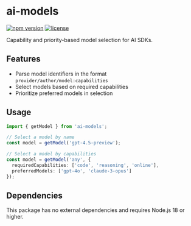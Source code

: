 # ai-models

[![npm version](https://img.shields.io/npm/v/ai-models.svg)](https://www.npmjs.com/package/ai-models)
[![license](https://img.shields.io/npm/l/ai-models.svg)](https://github.com/drivly/ai/blob/main/pkgs/ai-models/LICENSE)

Capability and priority-based model selection for AI SDKs.

## Features

- Parse model identifiers in the format `provider/author/model:capabilities`
- Select models based on required capabilities
- Prioritize preferred models in selection

## Usage

```ts
import { getModel } from 'ai-models';

// Select a model by name
const model = getModel('gpt-4.5-preview');

// Select a model by capabilities
const model = getModel('any', { 
  requiredCapabilities: ['code', 'reasoning', 'online'],
  preferredModels: ['gpt-4o', 'claude-3-opus']
});
```

## Dependencies

This package has no external dependencies and requires Node.js 18 or higher.
